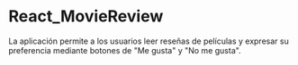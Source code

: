 # React_MovieReview
 La aplicación permite a los usuarios leer reseñas de películas y expresar su preferencia mediante botones de "Me gusta" y "No me gusta".
